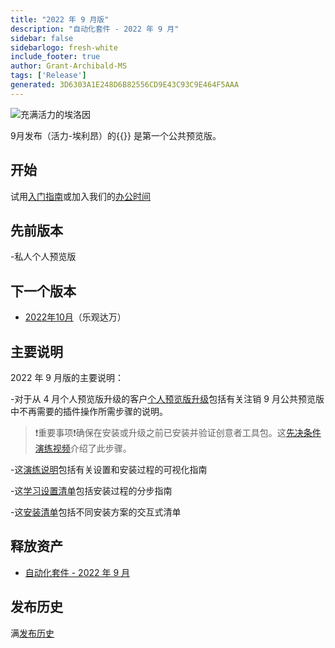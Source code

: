 ```yaml
---
title: "2022 年 9 月版"
description: "自动化套件 - 2022 年 9 月"
sidebar: false
sidebarlogo: fresh-white
include_footer: true
author: Grant-Archibald-MS
tags: ['Release']
generated: 3D6303A1E248D6B82556CD9E43C93C9E464F5AAA
---
```


![充满活力的埃洛因](/images/vibrant-elion.png)

9月发布（活力-埃利昂）的{{<product-name>}} 是第一个公共预览版。

## 开始

试用[入门指南](/zh-hans/get-started)或加入我们的[办公时间](/zh-hans/office-hours)

## 先前版本

-私人个人预览版

## 下一个版本

- [2022年10月](/zh-hans/releases/october-2022)（乐观达万）

## 主要说明

2022 年 9 月版的主要说明：

-对于从 4 月个人预览版升级的客户[个人预览版升级](https://github.com/microsoft/powercat-automation-kit/blob/main/docs/private-preview-upgrade.md)包括有关注销 9 月公共预览版中不再需要的插件操作所需步骤的说明。

>❗重要事项❗确保在安装或升级之前已安装并验证创意者工具包。这[先决条件演练视频](https://github.com/microsoft/powercat-automation-kit/blob/main/docs/walkthrough.md)介绍了此步骤。

-这[演练说明](https://github.com/microsoft/powercat-automation-kit/blob/main/docs/walkthrough.md)包括有关设置和安装过程的可视化指南

-这[学习设置清单](https://learn.microsoft.com/power-automate/guidance/automation-kit/setup/setup-checklist)包括安装过程的分步指南

-这[安装清单](/zh-hans/get-started/install-checklist)包括不同安装方案的交互式清单

## 释放资产

- [自动化套件 - 2022 年 9 月](https://github.com/microsoft/powercat-automation-kit/releases/tag/AutomationKit-September2022)

## 发布历史

满[发布历史](/zh-hans/releases)
